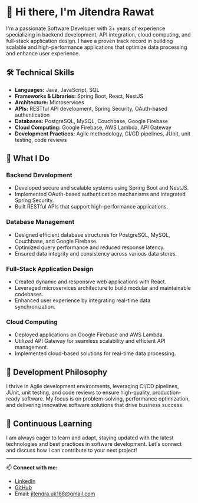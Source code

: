 # 👋 Hi there, I'm Jitendra Rawat

I'm a passionate Software Developer with 3+ years of experience specializing in backend development, API integration, cloud computing, and full-stack application design. I have a proven track record in building scalable and high-performance applications that optimize data processing and enhance user experience.

## 🛠️ Technical Skills

- **Languages:** Java, JavaScript, SQL
- **Frameworks & Libraries:** Spring Boot, React, NestJS
- **Architecture:** Microservices
- **APIs:** RESTful API development, Spring Security, OAuth-based authentication
- **Databases:** PostgreSQL, MySQL, Couchbase, Google Firebase
- **Cloud Computing:** Google Firebase, AWS Lambda, API Gateway
- **Development Practices:** Agile methodology, CI/CD pipelines, JUnit, unit testing, code reviews

## 🔧 What I Do

### Backend Development
- Developed secure and scalable systems using Spring Boot and NestJS.
- Implemented OAuth-based authentication mechanisms and integrated Spring Security.
- Built RESTful APIs that support high-performance applications.

### Database Management
- Designed efficient database structures for PostgreSQL, MySQL, Couchbase, and Google Firebase.
- Optimized query performance and reduced response latency.
- Ensured data integrity and consistency across various data stores.

### Full-Stack Application Design
- Created dynamic and responsive web applications with React.
- Leveraged microservices architecture to build modular and maintainable codebases.
- Enhanced user experience by integrating real-time data synchronization.

### Cloud Computing
- Deployed applications on Google Firebase and AWS Lambda.
- Utilized API Gateway for seamless scalability and efficient API management.
- Implemented cloud-based solutions for real-time data processing.

## 🚀 Development Philosophy

I thrive in Agile development environments, leveraging CI/CD pipelines, JUnit, unit testing, and code reviews to ensure high-quality, production-ready software. My focus is on problem-solving, performance optimization, and delivering innovative software solutions that drive business success.

## 🌱 Continuous Learning

I am always eager to learn and adapt, staying updated with the latest technologies and best practices in software development. Let's connect and discuss how I can contribute to your next project!

---

📫 **Connect with me:**
- [LinkedIn](https://www.linkedin.com/in/jitendrarawat4)
- [GitHub](https://github.com/jitendrarawat4)
- Email: jitendra.uk188@gmail.com
